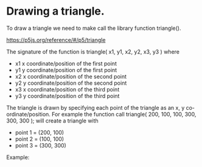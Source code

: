# Drawing a triangle.

To draw a triangle we need to make call the library function triangle().

<a href="https://p5js.org/reference/#/p5/triangle" target="_blank">https://p5js.org/reference/#/p5/triangle</a>

The signature of the function is triangle( x1, y1, x2, y2, x3, y3 ) where
  - x1 x coordinate/position of the first point
  - y1 y coordinate/position of the first point
  - x2 x coordinate/position of the second point
  - y2 y coordinate/position of the second point
  - x3 x coordinate/position of the third point
  - y3 y coordinate/position of the third point

The triangle is drawn by specifying each point of the triangle as an x, y co-ordinate/position.
For example the function call triangle( 200, 100, 100, 300, 300, 300 ); will create a triangle with
  - point 1 = (200, 100)
  - point 2 = (100, 100)
  - point 3 = (300, 300)

Example:
<div>
  <code><object data="Example.js" width="400" height="200"></object></code>
</div>
